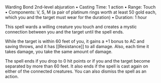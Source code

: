 Warding Bond
2nd-level abjuration
• Casting Time: 1 action
• Range: Touch
• Components: V, S, M (a pair of platinum rings worth at least 50 gold each, which you and the target must wear for the duration)
• Duration: 1 hour 

This spell wards a willing creature you touch and creates a mystic connection between you and the target until the spell ends. 

While the target is within 60 feet of you, it gains a +1 bonus to AC and saving throws, and it has [[Resistance]] to all damage. Also, each time it takes damage, you take the same amount of damage. 

The spell ends if you drop to 0 hit points or if you and the target become separated by more than 60 feet. It also ends if the spell is cast again on either of the connected creatures. You can also dismiss the spell as an action.